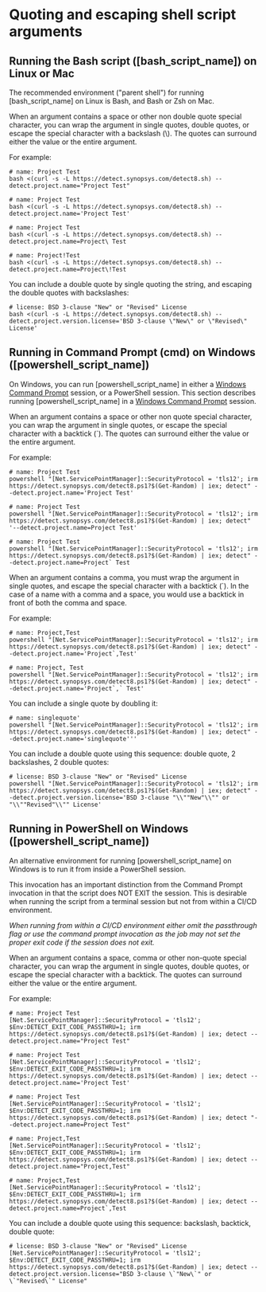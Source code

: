 # Quoting and escaping shell script arguments

## Running the Bash script ([bash_script_name]) on Linux or Mac

The recommended environment ("parent shell") for running [bash_script_name] on Linux is Bash, and Bash or Zsh on Mac.

When an argument contains a space or other non double quote special character, you can wrap the argument in single quotes, double quotes, or escape the special character with a backslash (\\). The quotes can surround either the value or the entire argument. 

For example:
```
# name: Project Test
bash <(curl -s -L https://detect.synopsys.com/detect8.sh) --detect.project.name="Project Test"

# name: Project Test
bash <(curl -s -L https://detect.synopsys.com/detect8.sh) --detect.project.name='Project Test'

# name: Project Test
bash <(curl -s -L https://detect.synopsys.com/detect8.sh) --detect.project.name=Project\ Test

# name: Project!Test
bash <(curl -s -L https://detect.synopsys.com/detect8.sh) --detect.project.name=Project\!Test
```

You can include a double quote by single quoting the string, and escaping the double quotes with backslashes:
```
# license: BSD 3-clause "New" or "Revised" License
bash <(curl -s -L https://detect.synopsys.com/detect8.sh) --detect.project.version.license='BSD 3-clause \"New\" or \"Revised\" License' 
```

## Running in Command Prompt (cmd) on Windows ([powershell_script_name])

On Windows, you can run [powershell_script_name] in either a [Windows Command Prompt](https://en.wikipedia.org/wiki/Cmd.exe)
session, or a PowerShell session.
This section describes running
[powershell_script_name] in a [Windows Command Prompt](https://en.wikipedia.org/wiki/Cmd.exe)
session.

When an argument contains a space or other non quote special character, you can wrap the argument in single quotes, or escape the special character with a backtick (`). The quotes can surround either the value or the entire argument. 

For example:
```
# name: Project Test
powershell "[Net.ServicePointManager]::SecurityProtocol = 'tls12'; irm https://detect.synopsys.com/detect8.ps1?$(Get-Random) | iex; detect" --detect.project.name='Project Test'

# name: Project Test
powershell "[Net.ServicePointManager]::SecurityProtocol = 'tls12'; irm https://detect.synopsys.com/detect8.ps1?$(Get-Random) | iex; detect" '--detect.project.name=Project Test'

# name: Project Test
powershell "[Net.ServicePointManager]::SecurityProtocol = 'tls12'; irm https://detect.synopsys.com/detect8.ps1?$(Get-Random) | iex; detect" --detect.project.name=Project` Test
```   

When an argument contains a comma, you must wrap the argument in single quotes, and escape the special character with a backtick (`). In the case of a name with a comma and a space, you would use a backtick in front of both the comma and space.

For example:
```
# name: Project,Test
powershell "[Net.ServicePointManager]::SecurityProtocol = 'tls12'; irm https://detect.synopsys.com/detect8.ps1?$(Get-Random) | iex; detect" --detect.project.name='Project`,Test'   

# name: Project, Test
powershell "[Net.ServicePointManager]::SecurityProtocol = 'tls12'; irm https://detect.synopsys.com/detect8.ps1?$(Get-Random) | iex; detect" --detect.project.name='Project`,` Test'
```

You can include a single quote by doubling it:
```
# name: singlequote'
powershell "[Net.ServicePointManager]::SecurityProtocol = 'tls12'; irm https://detect.synopsys.com/detect8.ps1?$(Get-Random) | iex; detect" --detect.project.name='singlequote'''
```

You can include a double quote using this sequence: double quote, 2 backslashes, 2 double quotes:
```
# license: BSD 3-clause "New" or "Revised" License
powershell "[Net.ServicePointManager]::SecurityProtocol = 'tls12'; irm https://detect.synopsys.com/detect8.ps1?$(Get-Random) | iex; detect" --detect.project.version.license='BSD 3-clause "\\""New"\\"" or "\\""Revised"\\"" License'
```

## Running in PowerShell on Windows ([powershell_script_name])

An alternative environment for running [powershell_script_name] on Windows is to run it from inside a PowerShell session.

This invocation has an important distinction from the Command Prompt invocation in that the script does NOT EXIT the session. This is desirable when running the script from a terminal session but not from within a CI/CD environment.

_When running from within a CI/CD environment either omit the passthrough flag or use the command prompt invocation as the job may not set the proper exit code if the session does not exit._

When an argument contains a space, comma or other non-quote special character, you can wrap the argument in single quotes, double quotes, or escape the special character with a backtick. The quotes can surround either the value or the entire argument. 

For example:
```
# name: Project Test
[Net.ServicePointManager]::SecurityProtocol = 'tls12'; $Env:DETECT_EXIT_CODE_PASSTHRU=1; irm https://detect.synopsys.com/detect8.ps1?$(Get-Random) | iex; detect --detect.project.name="Project Test"

# name: Project Test
[Net.ServicePointManager]::SecurityProtocol = 'tls12'; $Env:DETECT_EXIT_CODE_PASSTHRU=1; irm https://detect.synopsys.com/detect8.ps1?$(Get-Random) | iex; detect --detect.project.name='Project Test'

# name: Project Test
[Net.ServicePointManager]::SecurityProtocol = 'tls12'; $Env:DETECT_EXIT_CODE_PASSTHRU=1; irm https://detect.synopsys.com/detect8.ps1?$(Get-Random) | iex; detect "--detect.project.name=Project Test"

# name: Project,Test
[Net.ServicePointManager]::SecurityProtocol = 'tls12'; $Env:DETECT_EXIT_CODE_PASSTHRU=1; irm https://detect.synopsys.com/detect8.ps1?$(Get-Random) | iex; detect --detect.project.name="Project,Test"

# name: Project,Test
[Net.ServicePointManager]::SecurityProtocol = 'tls12'; $Env:DETECT_EXIT_CODE_PASSTHRU=1; irm https://detect.synopsys.com/detect8.ps1?$(Get-Random) | iex; detect --detect.project.name=Project`,Test
```

You can include a double quote using this sequence: backslash, backtick, double quote:
```
# license: BSD 3-clause "New" or "Revised" License
[Net.ServicePointManager]::SecurityProtocol = 'tls12'; $Env:DETECT_EXIT_CODE_PASSTHRU=1; irm https://detect.synopsys.com/detect8.ps1?$(Get-Random) | iex; detect --detect.project.version.license="BSD 3-clause \`"New\`" or \`"Revised\`" License"
```


